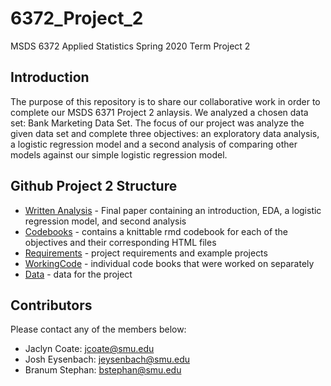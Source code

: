# 6372_Project_2
MSDS 6372 Applied Statistics Spring 2020 Term Project 2

## Introduction
The purpose of this repository is to share our collaborative work in order to complete our MSDS 6371 Project 2 anlaysis. We analyzed a chosen data set: Bank Marketing Data Set. The focus of our project was analyze the given data set and complete three objectives: an exploratory data analysis, a logistic regression model and a second analysis of comparing other models against our simple logistic regression model.

## Github Project 2 Structure
* [Written Analysis] - Final paper containing an introduction, EDA, a logistic regression model, and second analysis
* [Codebooks] - contains a knittable rmd codebook for each of the objectives and their corresponding HTML files
* [Requirements] - project requirements and example projects
* [WorkingCode] - individual code books that were worked on separately
* [Data] - data for the project

## Contributors
Please contact any of the members below: 
 - Jaclyn Coate: jcoate@smu.edu
 - Josh Eysenbach: jeysenbach@smu.edu
 - Branum Stephan: bstephan@smu.edu

 [Written Analysis]: <https://github.com/JaclynCoate/6372_Project_2/tree/master/WrittenAnalysis>
 [CodeBooks]: <https://github.com/JaclynCoate/6372_Project_1/tree/master/Codebooks>
 [Requirements]: <https://github.com/JaclynCoate/6372_Project_1/tree/master/Requirements>
 [WorkingCode]: <https://github.com/JaclynCoate/6372_Project_2/tree/master/WorkingCode>         
 [Data]: <https://github.com/JaclynCoate/6372_Project_2/tree/master/Data>   
